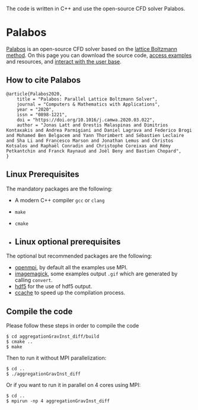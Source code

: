 The code is written in C++ and use the open-source CFD solver Palabos.

# Palabos

[Palabos](https://palabos.unige.ch/) is an open-source CFD solver based on the [lattice Boltzmann method](https://palabos.unige.ch/lattice-boltzmann/what-lattice-boltzmann/). 
On this page you can download the source code, [access examples](https://gitlab.com/unigespc/palabos/tree/master/examples) and resources, 
and [interact with the user base](http://palabos-forum.unige.ch/).

## How to cite Palabos

```
@article{Palabos2020,
    title = "Palabos: Parallel Lattice Boltzmann Solver",
    journal = "Computers & Mathematics with Applications",
    year = "2020",
    issn = "0898-1221",
    doi = "https://doi.org/10.1016/j.camwa.2020.03.022",
    author = "Jonas Latt and Orestis Malaspinas and Dimitrios Kontaxakis and Andrea Parmigiani and Daniel Lagrava and Federico Brogi and Mohamed Ben Belgacem and Yann Thorimbert and Sébastien Leclaire and Sha Li and Francesco Marson and Jonathan Lemus and Christos Kotsalos and Raphaël Conradin and Christophe Coreixas and Rémy Petkantchin and Franck Raynaud and Joël Beny and Bastien Chopard",
}
```

## Linux Prerequisites

The mandatory packages are the following:

- A modern C++ compiler `gcc` or `clang`
- `make`
- `cmake`

- ## Linux optional prerequisites

The optional but recommended packages are the following:

- [openmpi](https://www.open-mpi.org/), by default all the examples use MPI.
- [imagemagick](https://imagemagick.org/index.php), some examples output `.gif` which are generated by calling `convert`.
- [hdf5](https://www.hdfgroup.org) for the use of hdf5 output.
- [ccache](https://ccache.dev/) to speed up the compilation process.

## Compile the code

Please follow these steps in order to compile the code

```
$ cd aggregationGravInst_diff/build
$ cmake ..
$ make
```
Then to run it without MPI parallelization:

```
$ cd ..
$ ./aggregationGravInst_diff
```

Or if you want to run it in parallel on 4 cores using MPI:
```
$ cd ..
$ mpirun -np 4 aggregationGravInst_diff
```
